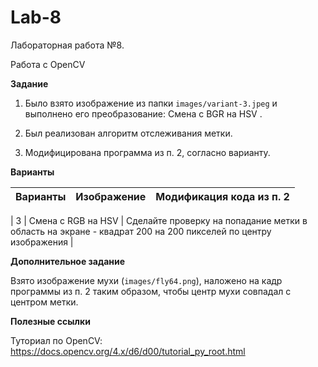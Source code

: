 # Lab-8

Лабораторная работа №8.

Работа с OpenCV

**Задание**

1. Было взято изображение из папки ```images/variant-3.jpeg``` и выполнено его преобразование: Смена с BGR на HSV  .

2. Был реализован алгоритм отслеживания метки.

3. Модифицирована программа из п. 2, согласно варианту.

**Варианты**

| Варианты | Изображение | Модификация кода из п. 2 |
| -------- | ----------- | ------------------------ |

| 3 | Смена с RGB на HSV | Сделайте проверку на попадание метки в область на экране - квадрат 200 на 200 пикселей по центру изображения |

**Дополнительное задание**

Взято изображение мухи (```images/fly64.png```), наложено на кадр программы из п. 2 таким образом, чтобы центр мухи совпадал с центром метки.

**Полезные ссылки**

Туториал по OpenCV: https://docs.opencv.org/4.x/d6/d00/tutorial_py_root.html

